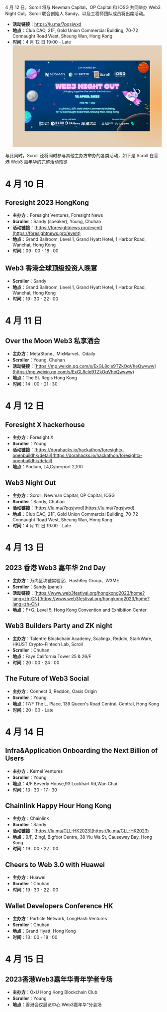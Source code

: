 4 月 12 日，Scroll 将与 Newman Capital，OP Capital 和 IOSG 共同举办 Web3 Night Out，Scroll 联合创始人 Sandy，以及工程师团队成员将出席活动。

- **活动链接**：https://lu.ma/7pqsjwxd
- **地点**：Club DAO, 21F, Gold Union Commercial Building, 70-72 Connaught Road West, Sheung Wan, Hong Kong
- **时间**：4 月 12 日 19:00 - Late
![](../weekly%20updates/img/9-7.png)

与此同时，Scroll 还将同时参与其他主办方举办的各类活动，如下是 Scroll 在香港 Web3 嘉年华的完整活动预览


# 4 月 10 日
## Foresight 2023 HongKong
- **主办方**：Foresight Ventures, Foresight News
- **Scroller**：Sandy (speaker), Young, Chuhan
- **活动链接**：[https://foresightnews.pro/event](https://foresightnews.pro/event)
- **地点**：Grand Ballroom, Level 1, Grand Hyatt Hotel, 1 Harbor Road, Wanchai, Hong Kong
- **时间**：09 : 00 - 18 : 00

## Web3 香港全球顶级投资人晚宴
- **Scroller**：Sandy
- **地点**：Grand Ballroom, Level 1, Grand Hyatt Hotel, 1 Harbor Road, Wanchai, Hong Kong
- **时间**：19 : 30 - 22 : 00

# 4 月 11 日 
## Over the Moon Web3 私享酒会
- **主办方**：MetaStone、MixMarvel、Odaily
- **Scroller**：Young, Chuhan
- **活动链接**：[https://mp.weixin.qq.com/s/ExGL8cle9TZkOqVheQwvww](https://mp.weixin.qq.com/s/ExGL8cle9TZkOqVheQwvww)
- **地点**：The St. Regis Hong Kong
- **时间**：14 : 00 - 21 : 30

# 4 月 12 日
## Foresight X hackerhouse
- **主办方**：Foresight X
- **Scroller**：Young
- **活动链接**：[https://dorahacks.io/hackathon/foresightx-openbuildhk/detail](https://dorahacks.io/hackathon/foresightx-openbuildhk/detail)
- **地点**：Podium, L4,Cyberport 2,100


## Web3 Night Out
- **主办方**：Scroll, Newman Capital, OP Capital, IOSG
- **Scroller**：Sandy, Chuhan
- **活动链接**：[https://lu.ma/7pqsjwxd](https://lu.ma/7pqsjwxd)
- **地点**：Club DAO, 21F, Gold Union Commercial Building, 70-72 Connaught Road West, Sheung Wan, Hong Kong
- **时间**：4 月 12 日 19:00 - Late

# 4 月 13 日

## 2023 香港 Web3 嘉年华 2nd Day
- **主办方**：万向区块链实验室、HashKey Group、W3ME
- **Scroller**：Sandy (panel)
- **活动链接**：[https://www.web3festival.org/hongkong2023/home?lang=zh-CN](https://www.web3festival.org/hongkong2023/home?lang=zh-CN)
- **地点**：F+G, Level 5, Hong Kong Convention and Exhibition Center

## Web3 Builders Party and ZK night
- **主办方**：Talentre Blockchain Academy, Scalingx, Reddio, StarkWare, HKUST Crypto-Fintech Lab, Scroll
- **Scroller**：Chuhan
- **地点**：Faye California Tower 25 & 26/F
- **时间**：20 : 00 - 24 : 00

## The Future of Web3 Social
- **主办方**：Connect 3, Reddon, Oasis Origin
- **Scroller**：Young
- **地点**：17/F The L. Place, 139 Queen's Road Central, Central, Hong Kong
- **时间**：20 : 00 - Late

# 4 月 14 日
## Infra&Application Onboarding the Next Billion of Users
- **主办方**：Kernel Ventures
- **Scroller**：Young
- **地点**：4/F Beverly House,93 Lockhart Rd,Wan Chai
- **时间**：13 : 30 - 17 : 30


## Chainlink Happy Hour Hong Kong
- **主办方**：Chainlink
- **Scroller**：Sandy
- **活动链接**：[https://lu.ma/CLL-HK2023](https://lu.ma/CLL-HK2023)
- **地点**：9/F, Zing!, Bigfoot Centre, 38 Yiu Wa St, Causeway Bay, Hong Kong
- **时间**：19 : 00 - 22 : 00

## Cheers to Web 3.0 with Huawei
- **主办方**：Huawei
- **Scroller**：Chuhan
- **时间**：19 : 30 - 22 : 00

## Wallet Developers Conference HK
- **主办方**：Particle Network, LongHash Ventures
- **Scroller**：Chuhan
- **地点**：Grand Hyatt, Hong Kong
- **时间**：13 : 00 - 18 : 00

# 4 月 15 日

## 2023香港Web3嘉年华青年学者专场
- **主办方**：OxU Hong Kong Blockchain Club
- **Scroller**：Young
- **地点**：香港会议展览中心 Web3嘉年华”分会场
